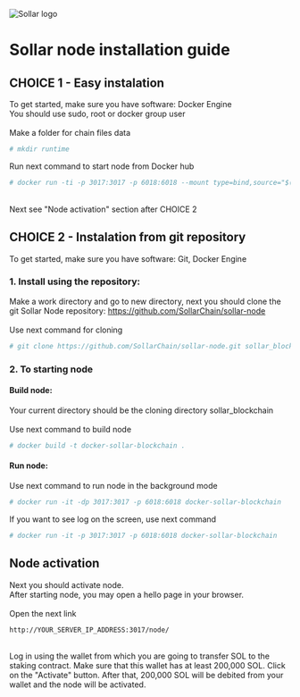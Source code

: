 ![Sollar logo](https://testnet.sollar.tech/static/media/solar-logo.273118e9.svg)

# Sollar node installation guide

## CHOICE 1 - Easy instalation

To get started, make sure you have software: Docker Engine
<br>
You should use sudo, root or docker group user
<br><br>
Make a folder for chain files data
```bash
# mkdir runtime
```
Run next command to start node from Docker hub
```bash
# docker run -ti -p 3017:3017 -p 6018:6018 --mount type=bind,source="$(pwd)"/runtime,target=/app/sollar/runtime --entrypoint ./run sollar/sollar-node:latest
```
<br>
Next see "Node activation" section after CHOICE 2
<br>

## CHOICE 2 - Instalation from git repository

To get started, make sure you have software: Git, Docker Engine

### 1. Install using the repository:
   Make a work directory and go to new directory, next you should clone the git Sollar Node repository: https://github.com/SollarChain/sollar-node
   <br><br>
   Use next command for cloning <br>
   ```bash
   # git clone https://github.com/SollarChain/sollar-node.git sollar_blockchain
   ```
   
### 2. To starting node
#### Build node:
   Your current directory should be the cloning directory sollar_blockchain<br><br>
   Use next command to build node<br>
   ```bash
   # docker build -t docker-sollar-blockchain .
   ```
#### Run node:
   Use next command to run node in the background mode
   ```bash
   # docker run -it -dp 3017:3017 -p 6018:6018 docker-sollar-blockchain
   ```
   If you want to see log on the screen, use next command
   ```bash
   # docker run -it -p 3017:3017 -p 6018:6018 docker-sollar-blockchain
   ```
## Node activation
Next you should activate node.<br>
After starting node, you may open a hello page in your browser.<br><br>
Open the next link<br>
```
http://YOUR_SERVER_IP_ADDRESS:3017/node/
```
<br>
Log in using the wallet from which you are going to transfer SOL to the staking contract. Make sure that this wallet has at least 200,000 SOL. Click on the "Activate" button. After that, 200,000 SOL will be debited from your wallet and the node will be activated.
